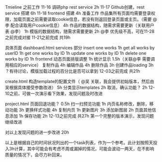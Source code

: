 Tmieline 
之前工作
	11-16 调研php rest service 2h
	11-17  Github创建，rest service 搭建 6h
	11-18 frontend 搭建 4h
准备工作
	作品集所有页面均需要登录权限，加载页面之前需要读取cookie信息，若没有则返回登录页面或主页。（需要 @李 配合读取用户cookie信息）	4h
	作品的数据结构，随需求需要更新（关联用户表 @李）	1h
	模版的数据结构，随需求需要更新	2h
	@李 优先级不高，可在11-28之前完成对接
11-21之前完成 共19h

具体页面
  dashboard.html
	services 部分
		insert one works 	1h
		get all works by userID    1h
		get one works by ID   1h
		update one works by ID    1h
		delete one works by ID    1h
	frontend
		动态页面排版调整    1h
		统计显示		1.5h（关联@李 需要调用相应的service）
		复制作品		4h
		编辑作品		4h
		删除作品		3h
		创建作品loading	3h ？有待讨论，模版加载过程的百分比是否可以拿到
12-03之前完成 共21h 

  create.html
		构造template的配置文件（ @吴 关联，我会提供初始版本，然后由吴根据具体接受参数改进）	5h
		分类显示templates 	2h
		取消，确认功能？ 	2h
12-10之前，可做一次演示看下效果，发现问题及时改进

  project.html
		页面回退功能？	0.5h
		扫一扫预览功能 	1h
		内页名称修改，删除，移动功能 	3h
		更换样式功能		4h
		复制内页		1h
		更新图片		3h
		添加新图层	2h
		页面其他信息添加	1h
		保存功能		2h
12-13之前完成 共27h 第一个完整的版本演示，发现问题继续改进

对以上发现问题的进一步改进 20h

以上是根据自己的时间状况列出的一个task列表，作为一个参考。此计划按照天投入3h计算，其中可能会有考虑不周或漏掉的情况，可能会波动一两天，在不影响质量的情况下，会尽力补回来。

